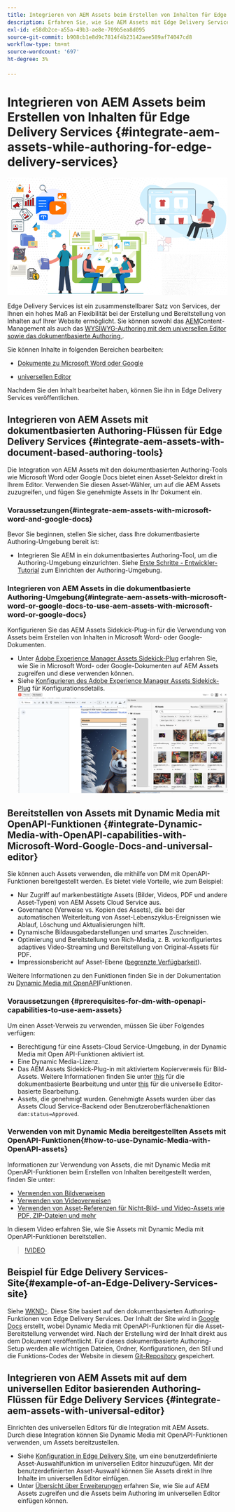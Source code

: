```yaml
---
title: Integrieren von AEM Assets beim Erstellen von Inhalten für Edge Delivery Services
description: Erfahren Sie, wie Sie AEM Assets mit Edge Delivery Services integrieren. Durch diese Integration können Sie AEM Assets mit Microsoft Word und Google Docs integrieren, AEM Assets mit dem universellen Editor integrieren, Dynamic Media mit OpenAPI-Funktionen mit dem universellen Editor integrieren und Dynamic Media mit OpenAPI-Funktionen mit Microsoft Word und Google Docs integrieren.
exl-id: e58db2ce-a55a-49b3-ae8e-709b5ea8d095
source-git-commit: b908cb1e8d9c7814f4b23142aee589af74047cd8
workflow-type: tm+mt
source-wordcount: '697'
ht-degree: 3%

---
```


# Integrieren von AEM Assets beim Erstellen von Inhalten für Edge Delivery Services {#integrate-aem-assets-while-authoring-for-edge-delivery-services}

![EDS2](/help/assets/assets/EDS2.png)

Edge Delivery Services ist ein zusammenstellbarer Satz von Services, der Ihnen ein hohes Maß an Flexibilität bei der Erstellung und Bereitstellung von Inhalten auf Ihrer Website ermöglicht. Sie können sowohl das [AEM](/help/sites-cloud/authoring/author-publish.md)Content-Management als auch das [WYSIWYG-Authoring mit dem universellen Editor sowie das dokumentbasierte Authoring ](https://experienceleague.adobe.com/en/docs/experience-manager-cloud-service/content/edge-delivery/wysiwyg-authoring/authoring).

Sie können Inhalte in folgenden Bereichen bearbeiten:

* [Dokumente zu Microsoft Word oder Google](#integrate-aem-assets-with-document-based-authoring-tools)

* [universellen Editor](#integrate-aem-assets-with-universal-editor)

Nachdem Sie den Inhalt bearbeitet haben, können Sie ihn in Edge Delivery Services veröffentlichen.

## Integrieren von AEM Assets mit dokumentbasierten Authoring-Flüssen für Edge Delivery Services {#integrate-aem-assets-with-document-based-authoring-tools}

Die Integration von AEM Assets mit den dokumentbasierten Authoring-Tools wie Microsoft Word oder Google Docs bietet einen Asset-Selektor direkt in Ihrem Editor. Verwenden Sie diesen Asset-Wähler, um auf die AEM Assets zuzugreifen, und fügen Sie genehmigte Assets in Ihr Dokument ein.

### Voraussetzungen{#integrate-aem-assets-with-microsoft-word-and-google-docs}

Bevor Sie beginnen, stellen Sie sicher, dass Ihre dokumentbasierte Authoring-Umgebung bereit ist:

* Integrieren Sie AEM in ein dokumentbasiertes Authoring-Tool, um die Authoring-Umgebung einzurichten. Siehe [Erste Schritte - Entwickler-Tutorial](https://www.aem.live/developer/tutorial) zum Einrichten der Authoring-Umgebung.

### Integrieren von AEM Assets in die dokumentbasierte Authoring-Umgebung{#integrate-aem-assets-with-microsoft-word-or-google-docs-to-use-aem-assets-with-microsoft-word-or-google-docs}

Konfigurieren Sie das AEM Assets Sidekick-Plug-in für die Verwendung von Assets beim Erstellen von Inhalten in Microsoft Word- oder Google-Dokumenten.

* Unter [Adobe Experience Manager Assets Sidekick-Plug](https://www.aem.live/docs/aem-assets-sidekick-plugin#using-experience-manager-assets-for-website-authors) erfahren Sie, wie Sie in Microsoft Word- oder Google-Dokumenten auf AEM Assets zugreifen und diese verwenden können.
* Siehe [Konfigurieren des Adobe Experience Manager Assets Sidekick-Plug](https://www.aem.live/developer/configuring-aem-assets-sidekick-plugin) für Konfigurationsdetails.
  ![my-assets-sidebar](/help/assets/assets/my-assets-sidebar.png)

## Bereitstellen von Assets mit Dynamic Media mit OpenAPI-Funktionen {#integrate-Dynamic-Media-with-OpenAPI-capabilities-with-Microsoft-Word-Google-Docs-and-universal-editor}

Sie können auch Assets verwenden, die mithilfe von DM mit OpenAPI-Funktionen bereitgestellt werden. Es bietet viele Vorteile, wie zum Beispiel:

* Nur Zugriff auf markenbestätigte Assets (Bilder, Videos, PDF und andere Asset-Typen) von AEM Assets Cloud Service aus.
* Governance (Verweise vs. Kopien des Assets), die bei der automatischen Weiterleitung von Asset-Lebenszyklus-Ereignissen wie Ablauf, Löschung und Aktualisierungen hilft.
* Dynamische Bildausgabedarstellungen und smartes Zuschneiden.
* Optimierung und Bereitstellung von Rich-Media, z. B. vorkonfiguriertes adaptives Video-Streaming und Bereitstellung von Original-Assets für PDF.
* Impressionsbericht auf Asset-Ebene ([begrenzte Verfügbarkeit](/help/assets/manage-reports-assets-view.md#dynamic-media-delivery-reports)).

Weitere Informationen zu den Funktionen finden Sie in der Dokumentation zu [Dynamic Media mit OpenAPI](https://experienceleague.adobe.com/en/docs/experience-manager-cloud-service/content/assets/dynamicmedia/dynamic-media-open-apis/dynamic-media-open-apis-overview)Funktionen.

### Voraussetzungen {#prerequisites-for-dm-with-openapi-capabilities-to-use-aem-assets}

Um einen Asset-Verweis zu verwenden, müssen Sie über Folgendes verfügen:

* Berechtigung für eine Assets-Cloud Service-Umgebung, in der Dynamic Media mit Open API-Funktionen aktiviert ist.
* Eine Dynamic Media-Lizenz.
* Das AEM Assets Sidekick-Plug-in mit aktiviertem Kopierverweis für Bild-Assets. Weitere Informationen finden Sie unter [this](https://www.aem.live/developer/configuring-aem-assets-sidekick-plugin#copymode) für die dokumentbasierte Bearbeitung und unter [this](https://developer.adobe.com/uix/docs/extension-manager/extension-developed-by-adobe/configurable-asset-picker/#extension-overview) für die universelle Editor-basierte Bearbeitung.
* Assets, die genehmigt wurden. Genehmigte Assets wurden über das Assets Cloud Service-Backend oder Benutzeroberflächenaktionen `dam:status=Approved`.

### Verwenden von mit Dynamic Media bereitgestellten Assets mit OpenAPI-Funktionen{#how-to-use-Dynamic-Media-with-OpenAPI-assets}

Informationen zur Verwendung von Assets, die mit Dynamic Media mit OpenAPI-Funktionen beim Erstellen von Inhalten bereitgestellt werden, finden Sie unter:

* [Verwenden von Bildverweisen](https://www.aem.live/docs/aem-assets-sidekick-plugin#using-image-references-when-authoring-content)
* [Verwenden von Videoverweisen](https://www.aem.live/docs/aem-assets-sidekick-plugin#using-video-references-when-authoring-content)
* [Verwenden von Asset-Referenzen für Nicht-Bild- und Video-Assets wie PDF, ZIP-Dateien und mehr](https://www.aem.live/docs/aem-assets-sidekick-plugin#using-asset-references-for-pdf-zip-etc-when-authoring-content)

In diesem Video erfahren Sie, wie Sie Assets mit Dynamic Media mit OpenAPI-Funktionen bereitstellen.

>[!VIDEO](https://video.tv.adobe.com/v/3441155)

## Beispiel für Edge Delivery Services-Site{#example-of-an-Edge-Delivery-Services-site}

Siehe [WKND-](https://aem-dynamicmedia-demo--dm--hlxsites.aem.live/travel-hospitality/wknd-trvl-home). Diese Site basiert auf den dokumentbasierten Authoring-Funktionen von Edge Delivery Services. Der Inhalt der Site wird in [Google Docs](https://drive.google.com/drive/folders/1HCCHRWp4HJIXW_cUv5cRDQ5DzzqiZsXT) erstellt, wobei Dynamic Media mit OpenAPI-Funktionen für die Asset-Bereitstellung verwendet wird. Nach der Erstellung wird der Inhalt direkt aus dem Dokument veröffentlicht. Für dieses dokumentbasierte Authoring-Setup werden alle wichtigen Dateien, Ordner, Konfigurationen, den Stil und die Funktions-Codes der Website in diesem [Git-Repository](https://github.com/hlxsites/franklin-assets-selector/tree/aem-dynamicmedia-demo/blocks) gespeichert.

## Integrieren von AEM Assets mit auf dem universellen Editor basierenden Authoring-Flüssen für Edge Delivery Services {#integrate-aem-assets-with-universal-editor}

Einrichten des universellen Editors für die Integration mit AEM Assets. Durch diese Integration können Sie Dynamic Media mit OpenAPI-Funktionen verwenden, um Assets bereitzustellen.

* Siehe [Konfiguration in Edge Delivery Site](https://developer.adobe.com/uix/docs/extension-manager/extension-developed-by-adobe/configurable-asset-picker/#configuration-in-edge-delivery-site), um eine benutzerdefinierte Asset-Auswahlfunktion im universellen Editor hinzuzufügen. Mit der benutzerdefinierten Asset-Auswahl können Sie Assets direkt in Ihre Inhalte im universellen Editor einfügen.
* Unter [Übersicht über Erweiterungen](https://developer.adobe.com/uix/docs/extension-manager/extension-developed-by-adobe/configurable-asset-picker/#extension-overview) erfahren Sie, wie Sie auf AEM Assets zugreifen und die Assets beim Authoring im universellen Editor einfügen können.
